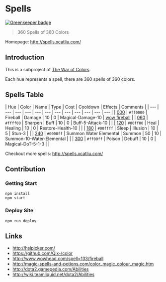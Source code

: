 # Spells

[![Greenkeeper badge](https://badges.greenkeeper.io/xcatliu/spells.svg)](https://greenkeeper.io/)

> 360 Spells of 360 Colors

Homepage: http://spells.xcatliu.com/

## Introduction

This is a subproject of [The War of Colors](https://github.com/xcatliu/the-war-of-colors).

Each hue represents a spell, there are 360 spells of 360 colors.

## Spells Table

| Hue | Color | Name | Type | Cost | Cooldown | Effects | Comments |
| --- | --- | --- | --- | --- | --- | --- | --- | --- | --- | --- | --- |
| [000] | `#ff0000` | Fireball | Damage | 10 | 0 | Magical-Damage-10 | [wow fireball] |
| [060] | `#ffff00` | Sharpen | Buff | 10 | 0 | Buff-5-Attack-10 | |
| [120] | `#00ff00` | Heal | Healing | 10 | 0 | Restore-Health-10 | |
| [180] | `#00ffff` | Sleep | Illusion | 10 | 5 | Stun-3 | |
| [240] | `#0000ff` | Summon Water Elemental | Summon | 50 | 10 | Summon-10-Water-Elemental | |
| [300] | `#ff00ff` | Poison | Debuff | 10 | 0 | Magical-DoT-5-1-3 | |

Checkout more spells: http://spells.xcatliu.com/

## Contribution

### Getting Start

```shell
npm install
npm start
```

### Deploy Site

```shell
npm run deploy
```

## Links

- http://hslpicker.com/
- https://github.com/Qix-/color
- http://www.wowhead.com/spell=133/fireball
- http://magic-spells-and-potions.com/color_magic_colour_magic.htm
- http://dota2.gamepedia.com/Abilities
- http://wiki.teamliquid.net/dota2/Abilities

[wow fireball]: http://www.wowhead.com/spell=133/fireball

[000]: https://github.com/xcatliu/spells/blob/master/src/spells/000.json
[060]: https://github.com/xcatliu/spells/blob/master/src/spells/060.json
[120]: https://github.com/xcatliu/spells/blob/master/src/spells/120.json
[180]: https://github.com/xcatliu/spells/blob/master/src/spells/180.json
[240]: https://github.com/xcatliu/spells/blob/master/src/spells/240.json
[300]: https://github.com/xcatliu/spells/blob/master/src/spells/300.json
